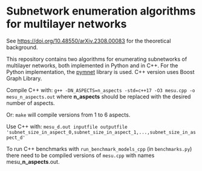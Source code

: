 # Subnetwork enumeration algorithms for multilayer networks

See https://doi.org/10.48550/arXiv.2308.00083 for the theoretical background.

This repository contains two algorithms for enumerating subnetworks of multilayer networks, both implemented in Python and in C++. For the Python implementation, the [pymnet](http://www.mkivela.com/pymnet/) library is used. C++ version uses Boost Graph Library.

Compile C++ with:
`g++ -DN_ASPECTS=n_aspects -std=c++17 -O3 mesu.cpp -o mesu_n_aspects.out`
where **n_aspects** should be replaced with the desired number of aspects.

Or:
`make`
will compile versions from 1 to 6 aspects.

Use C++ with:
`mesu_d.out inputfile outputfile 'subnet_size_in_aspect_0,subnet_size_in_aspect_1,...,subnet_size_in_aspect_d'`

To run C++ benchmarks with `run_benchmark_models_cpp` (in `benchmarks.py`) there need to be compiled versions of `mesu.cpp` with names mesu\_**n_aspects**.out.
